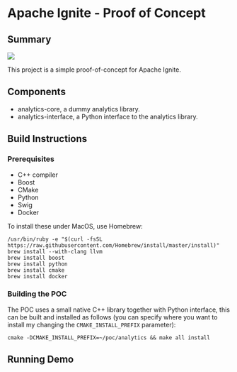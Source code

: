 # Apache Ignite - Proof of Concept

## Summary
<p align="left">
<img src="https://travis-ci.org/lewismj/poc.svg?branch=master"/>
</p>

This project is a simple proof-of-concept for Apache Ignite.

## Components

- analytics-core, a dummy analytics library.
- analytics-interface, a Python interface to the analytics library.

## Build Instructions

### Prerequisites

- C++ compiler
- Boost
- CMake
- Python
- Swig
- Docker

To install these under MacOS, use Homebrew:

```
/usr/bin/ruby -e "$(curl -fsSL https://raw.githubusercontent.com/Homebrew/install/master/install)"
brew install --with-clang llvm
brew install boost
brew install python
brew install cmake
brew install docker
```

### Building the POC

The POC uses a small native C++ library together with Python interface, this can be built
and installed as follows (you can specify where you want to install my changing the 
`CMAKE_INSTALL_PREFIX` parameter):

```
cmake -DCMAKE_INSTALL_PREFIX=~/poc/analytics && make all install
```


## Running Demo

